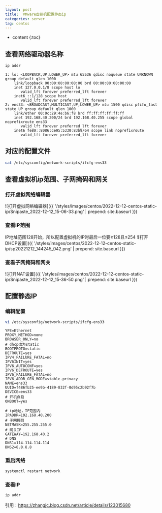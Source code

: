 ```yaml
---
layout: post
title:  VMware虚拟机配置静态ip
categories: server
tag: centos
---
```



* content
{:toc}


## 查看网络驱动器名称

```sh
ip addr
```

```text
1: lo: <LOOPBACK,UP,LOWER_UP> mtu 65536 qdisc noqueue state UNKNOWN group default qlen 1000
    link/loopback 00:00:00:00:00:00 brd 00:00:00:00:00:00
    inet 127.0.0.1/8 scope host lo
       valid_lft forever preferred_lft forever
    inet6 ::1/128 scope host 
       valid_lft forever preferred_lft forever
2: ens33: <BROADCAST,MULTICAST,UP,LOWER_UP> mtu 1500 qdisc pfifo_fast state UP group default qlen 1000
    link/ether 00:0c:29:4e:b6:f8 brd ff:ff:ff:ff:ff:ff
    inet 192.168.40.200/24 brd 192.168.40.255 scope global noprefixroute ens33
       valid_lft forever preferred_lft forever
    inet6 fe80::8086:ce95:5330:83b9/64 scope link noprefixroute 
       valid_lft forever preferred_lft forever
```

## 对应的配置文件

```sh
cat /etc/sysconfig/network-scripts/ifcfg-ens33
```

## 查看虚拟机ip范围、子网掩码和网关

### 打开虚拟网络编辑器

![打开虚拟网络编辑器]({{ '/styles/images/centos/2022-12-12-centos-static-ip/Snipaste_2022-12-12_15-06-33.png' | prepend: site.baseurl  }})

### 查看IP范围

IP地址范围128开始，所以配置虚拟机的IP时最后一位要≥128且≤254
![打开DHCP设置]({{ '/styles/images/centos/2022-12-12-centos-static-ip/sp20221212_144245_042.png' | prepend: site.baseurl  }})

### 查看子网掩码和网关

![打开NAT设置]({{ '/styles/images/centos/2022-12-12-centos-static-ip/Snipaste_2022-12-12_15-36-50.png' | prepend: site.baseurl  }})

## 配置静态IP

### 编辑配置

```sh
vi /etc/sysconfig/network-scripts/ifcfg-ens33
```

```text
YPE=Ethernet
PROXY_METHOD=none
BROWSER_ONLY=no
# dhcp改为static
BOOTPROTO=static
DEFROUTE=yes
IPV4_FAILURE_FATAL=no
IPV6INIT=yes
IPV6_AUTOCONF=yes
IPV6_DEFROUTE=yes
IPV6_FAILURE_FATAL=no
IPV6_ADDR_GEN_MODE=stable-privacy
NAME=ens33
UUID=f486fb25-ee9b-4189-832f-0d95c2b92f7b
DEVICE=ens33
# 开机自启
ONBOOT=yes

# ip地址，IP范围内
IPADDR=192.168.40.200
# 子网掩码
NETMASK=255.255.255.0
# 网关IP
GATEWAY=192.168.40.2
# DNS
DNS1=114.114.114.114
DNS2=8.8.8.8
```

### 重启网络

```sh
systemctl restart network
```

### 查看IP

```sh
ip addr
```

引用：<a href="https://zhangjc.blog.csdn.net/article/details/123015680" target="_blank">https://zhangjc.blog.csdn.net/article/details/123015680</a>